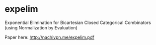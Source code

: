 # expelim
Exponential Elimination for Bicartesian Closed Categorical Combinators (using Normalization by Evaluation)

Paper here: http://nachivpn.me/expelim.pdf
